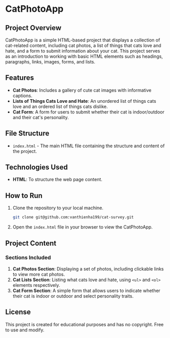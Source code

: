 # CatPhotoApp

## Project Overview
CatPhotoApp is a simple HTML-based project that displays a collection of cat-related content, including cat photos, a list of things that cats love and hate, and a form to submit information about your cat. This project serves as an introduction to working with basic HTML elements such as headings, paragraphs, links, images, forms, and lists.

## Features

- **Cat Photos**: Includes a gallery of cute cat images with informative captions.
- **Lists of Things Cats Love and Hate**: An unordered list of things cats love and an ordered list of things cats dislike.
- **Cat Form**: A form for users to submit whether their cat is indoor/outdoor and their cat's personality.

## File Structure

- `index.html` - The main HTML file containing the structure and content of the project.

## Technologies Used

- **HTML**: To structure the web page content.

## How to Run

1. Clone the repository to your local machine.
   ```bash
   git clone git@github.com:vanthienha199/cat-survey.git
   ```
2. Open the `index.html` file in your browser to view the CatPhotoApp.

## Project Content

### Sections Included
1. **Cat Photos Section**: Displaying a set of photos, including clickable links to view more cat photos.
2. **Cat Lists Section**: Listing what cats love and hate, using `<ul>` and `<ol>` elements respectively.
3. **Cat Form Section**: A simple form that allows users to indicate whether their cat is indoor or outdoor and select personality traits.

## License
This project is created for educational purposes and has no copyright. Free to use and modify.